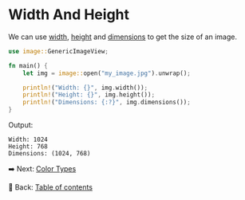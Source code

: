 # Width And Height

We can use [width](https://docs.rs/image/latest/image/enum.DynamicImage.html#method.width), [height](https://docs.rs/image/latest/image/enum.DynamicImage.html#method.height) and [dimensions](https://docs.rs/image/latest/image/enum.DynamicImage.html#method.dimensions) to get the size of an image.

```rust
use image::GenericImageView;

fn main() {
    let img = image::open("my_image.jpg").unwrap();

    println!("Width: {}", img.width());
    println!("Height: {}", img.height());
    println!("Dimensions: {:?}", img.dimensions());
}
```

Output:

```text
Width: 1024
Height: 768
Dimensions: (1024, 768)
```

:arrow_right:  Next: [Color Types](./color_types.md)

:blue_book: Back: [Table of contents](./../README.md)
